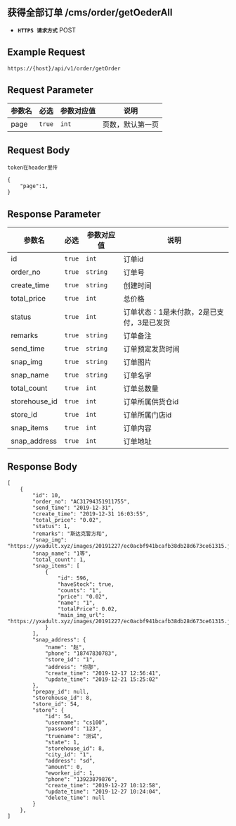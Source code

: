 ## 获得全部订单 /cms/order/getOederAll
- **`HTTPS 请求方式`** POST

## Example Request
```
https://{host}/api/v1/order/getOrder
```

## Request Parameter

| 参数名        | 必选   | 参数对应值  | 说明                            |    
| ------------ | ------ | ---------- | --------------------------------|
| page         | `true` | `int`      | 页数，默认第一页                 |


## Request Body

```
token在header里传

{
    "page":1,
}

```



## Response Parameter

| 参数名              | 必选   | 参数对应值 | 说明                                     |
| ------------------- | ------ | ---------- | ---------------------------------      |
| id                  | `true` | `int`      | 订单id                            		 |
| order_no            | `true` | `string`   | 订单号                            		 |
| create_time         | `true` | `string`   | 创建时间                          		 |
| total_price         | `true` | `int`      | 总价格                            		 |
| status              | `true` | `int`      | 订单状态：1是未付款，2是已支付，3是已发货  |
| remarks             | `true` | `string`   | 订单备注                                |
| send_time           | `true` | `string`   | 订单预定发货时间                            |
| snap_img            | `true` | `string`   | 订单图片                           	 |
| snap_name           | `true` | `string`   | 订单名字                           	 |
| total_count         | `true` | `int`      | 订单总数量                         	 |
| storehouse_id       | `true` | `int`      | 订单所属供货仓id                   	 	 |
| store_id            | `true` | `int`      | 订单所属门店id                     		 |
| snap_items          | `true` | `int`      | 订单内容                                |
| snap_address        | `true` | `int`      | 订单地址                                |


## Response Body

```
[
    {
        "id": 10,
        "order_no": "AC31794351911755",
        "send_time": "2019-12-31",
        "create_time": "2019-12-31 16:03:55",
        "total_price": "0.02",
        "status": 1,
        "remarks": "斯达克警方和",
        "snap_img": "https://yxadult.xyz/images/20191227/ec0acbf941bcafb38db28d673ce61315.jpg",
        "snap_name": "1等",
        "total_count": 1,
        "snap_items": [
            {
                "id": 596,
                "haveStock": true,
                "counts": "1",
                "price": "0.02",
                "name": "1",
                "totalPrice": 0.02,
                "main_img_url": "https://yxadult.xyz/images/20191227/ec0acbf941bcafb38db28d673ce61315.jpg"
            }
        ],
        "snap_address": {
            "name": "赵",
            "phone": "18747830783",
            "store_id": "1",
            "address": "你那",
            "create_time": "2019-12-17 12:56:41",
            "update_time": "2019-12-21 15:25:02"
        },
        "prepay_id": null,
        "storehouse_id": 8,
        "store_id": 54,
        "store": {
            "id": 54,
            "username": "cs100",
            "password": "123",
            "truename": "测试",
            "state": 1,
            "storehouse_id": 8,
            "city_id": "1",
            "address": "sd",
            "amount": 0,
            "eworker_id": 1,
            "phone": "13923879876",
            "create_time": "2019-12-27 10:12:58",
            "update_time": "2019-12-27 10:24:04",
            "delete_time": null
        }
    },
]

```

